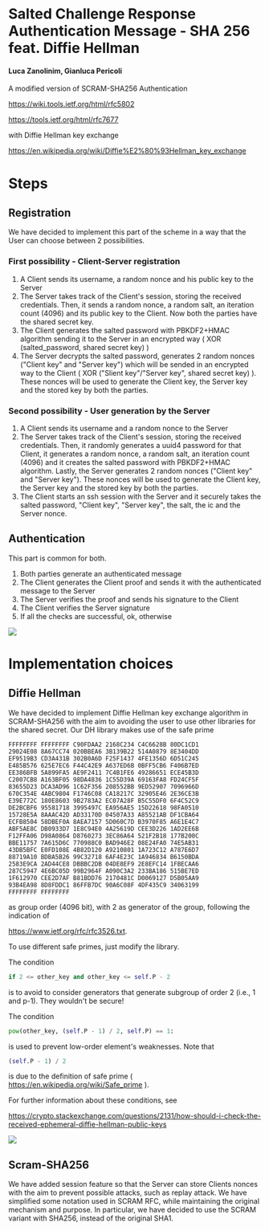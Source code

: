 # Salted Challenge Response Authentication Message - SHA 256 feat. Diffie Hellman

#### Luca Zanolinim, Gianluca Pericoli 

A modified version of SCRAM-SHA256 Authentication 

https://wiki.tools.ietf.org/html/rfc5802 

https://tools.ietf.org/html/rfc7677

with Diffie Hellman key exchange

https://en.wikipedia.org/wiki/Diffie%E2%80%93Hellman_key_exchange

# Steps

## Registration

We have decided to implement this part of the scheme in a way that the User can choose between 2 possibilities.

### First possibility - Client-Server registration

1. A Client sends its username, a random nonce and his public key to the Server
2. The Server takes track of the Client's session, storing the received credentials. Then, it sends a random nonce, a random salt, an iteration count (4096) and its public key to the Client. Now both the parties have the shared secret key. 
3. The Client generates the salted password with PBKDF2+HMAC algorithm sending it to the Server in an encrypted way ( XOR (salted_password, shared secret key) )
4. The Server decrypts the salted password, generates 2 random nonces ("Client key" and "Server key") which will be sended in an encrypted way to the Client ( XOR ("Slient key"/"Server key", shared secret key) ). These nonces will be used to generate the Client key, the Server key and the stored key by both the parties.

### Second possibility - User generation by the Server

1. A Client sends its username and a random nonce to the Server
2. The Server takes track of the Client's session, storing the received credentials. Then, it randomly generates a uuid4 password for that Client, it generates a random nonce, a random salt, an iteration count (4096) and it creates the salted password with PBKDF2+HMAC algorithm. Lastly, the Server generates 2 random nonces ("Client key" and "Server key"). These nonces will be used to generate the Client key, the Server key and the stored key by both the parties.
3. The Client starts an ssh session with the Server and it securely takes the salted password, "Client key", "Server key", the salt, the ic and the Server nonce. 


## Authentication

This part is common for both.

1. Both parties generate an authenticated message
2. The Client generates the Client proof and sends it with the authenticated message to the Server
3. The Server verifies the proof and sends his signature to the Client
4. The Client verifies the Server signature
5. If all the checks are successful, ok, otherwise

![ ](https://memegenerator.net/img/instances/68189102/authentication-failed-you-shall-not-pass.jpg)

# Implementation choices

## Diffie Hellman

We have decided to implement Diffie Hellman key exchange algorithm in SCRAM-SHA256 with the aim to avoiding the user to use other libraries for the shared secret. Our DH library makes use of the safe prime

```
FFFFFFFF FFFFFFFF C90FDAA2 2168C234 C4C6628B 80DC1CD1
29024E08 8A67CC74 020BBEA6 3B139B22 514A0879 8E3404DD
EF9519B3 CD3A431B 302B0A6D F25F1437 4FE1356D 6D51C245
E485B576 625E7EC6 F44C42E9 A637ED6B 0BFF5CB6 F406B7ED
EE386BFB 5A899FA5 AE9F2411 7C4B1FE6 49286651 ECE45B3D
C2007CB8 A163BF05 98DA4836 1C55D39A 69163FA8 FD24CF5F
83655D23 DCA3AD96 1C62F356 208552BB 9ED52907 7096966D
670C354E 4ABC9804 F1746C08 CA18217C 32905E46 2E36CE3B
E39E772C 180E8603 9B2783A2 EC07A28F B5C55DF0 6F4C52C9
DE2BCBF6 95581718 3995497C EA956AE5 15D22618 98FA0510
15728E5A 8AAAC42D AD33170D 04507A33 A85521AB DF1CBA64
ECFB8504 58DBEF0A 8AEA7157 5D060C7D B3970F85 A6E1E4C7
ABF5AE8C DB0933D7 1E8C94E0 4A25619D CEE3D226 1AD2EE6B
F12FFA06 D98A0864 D8760273 3EC86A64 521F2B18 177B200C
BBE11757 7A615D6C 770988C0 BAD946E2 08E24FA0 74E5AB31
43DB5BFC E0FD108E 4B82D120 A9210801 1A723C12 A787E6D7
88719A10 BDBA5B26 99C32718 6AF4E23C 1A946834 B6150BDA
2583E9CA 2AD44CE8 DBBBC2DB 04DE8EF9 2E8EFC14 1FBECAA6
287C5947 4E6BC05D 99B2964F A090C3A2 233BA186 515BE7ED
1F612970 CEE2D7AF B81BDD76 2170481C D0069127 D5B05AA9
93B4EA98 8D8FDDC1 86FFB7DC 90A6C08F 4DF435C9 34063199
FFFFFFFF FFFFFFFF
```

 as group order (4096 bit), with 2 as generator of the group, following the indication of 

https://www.ietf.org/rfc/rfc3526.txt.

To use different safe primes, just modify the library. 

The condition

```python
if 2 <= other_key and other_key <= self.P - 2 
```

is to avoid to consider generators that generate subgroup of order 2 (i.e., 1 and p-1). They wouldn't be secure! 

The condition

```python
pow(other_key, (self.P - 1) / 2, self.P) == 1:
```

is used to prevent low-order element's weaknesses. Note that 

```python
(self.P - 1) / 2
```
is due to the definition of safe prime ( https://en.wikipedia.org/wiki/Safe_prime ).

For further information about these conditions, see

https://crypto.stackexchange.com/questions/2131/how-should-i-check-the-received-ephemeral-diffie-hellman-public-keys

![ ](https://media.giphy.com/media/BmmfETghGOPrW/giphy.gif)


## Scram-SHA256

We have added session feature so that the Server can store Clients nonces with the aim to prevent possible attacks, such as replay attack. We have simplified some notation used in SCRAM RFC, while maintaining the original mechanism and purpose. In particular, we have decided to use the SCRAM variant with SHA256, instead of the original SHA1.